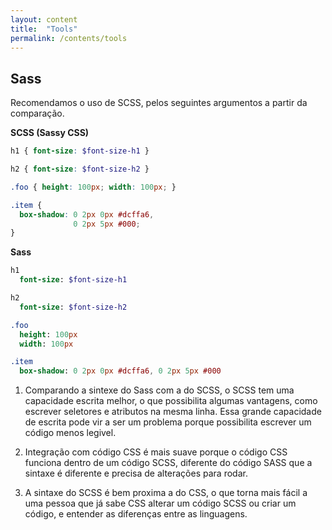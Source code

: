 ```yaml
---
layout: content
title:  "Tools"
permalink: /contents/tools
---
```


## Sass
Recomendamos o uso de SCSS, pelos seguintes argumentos a partir da comparação.

**SCSS (Sassy CSS)**

```scss
h1 { font-size: $font-size-h1 }

h2 { font-size: $font-size-h2 }

.foo { height: 100px; width: 100px; }

.item {
  box-shadow: 0 2px 0px #dcffa6,
              0 2px 5px #000;
}
```

**Sass**

```sass
h1
  font-size: $font-size-h1

h2
  font-size: $font-size-h2

.foo
  height: 100px
  width: 100px

.item
  box-shadow: 0 2px 0px #dcffa6, 0 2px 5px #000
```

1. Comparando a sintexe do Sass com a do SCSS, o SCSS tem uma capacidade escrita melhor, o que possibilita algumas vantagens, como escrever seletores e atributos na mesma linha. Essa grande capacidade de escrita pode vir a ser um problema porque possibilita escrever um código menos legivel.

2. Integração com código CSS é mais suave porque o código CSS funciona dentro de um código SCSS, diferente do código SASS que a sintaxe é diferente e precisa de alterações para rodar.

3. A sintaxe do SCSS é bem proxima a do CSS, o que torna mais fácil a uma pessoa que já sabe CSS alterar um código SCSS ou criar um código, e entender as diferenças entre as linguagens.

